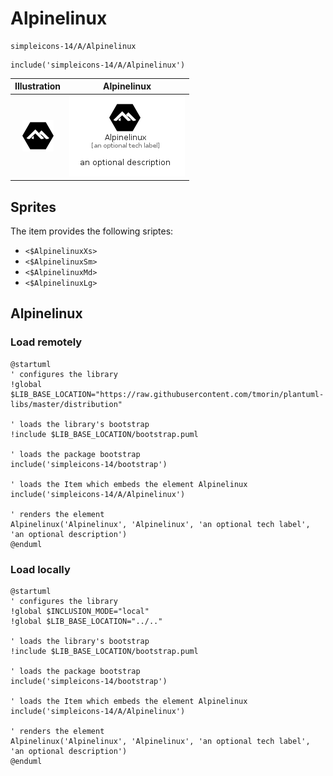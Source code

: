 # Alpinelinux


```text
simpleicons-14/A/Alpinelinux
```

```text
include('simpleicons-14/A/Alpinelinux')
```



| Illustration | Alpinelinux |
| :---: | :---: |
| ![illustration for Illustration](../../simpleicons-14/A/Alpinelinux.png) | ![illustration for Alpinelinux](../../simpleicons-14/A/Alpinelinux.Local.png) |



## Sprites
The item provides the following sriptes:

- `<$AlpinelinuxXs>`
- `<$AlpinelinuxSm>`
- `<$AlpinelinuxMd>`
- `<$AlpinelinuxLg>`





## Alpinelinux

### Load remotely
```plantuml
@startuml
' configures the library
!global $LIB_BASE_LOCATION="https://raw.githubusercontent.com/tmorin/plantuml-libs/master/distribution"

' loads the library's bootstrap
!include $LIB_BASE_LOCATION/bootstrap.puml

' loads the package bootstrap
include('simpleicons-14/bootstrap')

' loads the Item which embeds the element Alpinelinux
include('simpleicons-14/A/Alpinelinux')

' renders the element
Alpinelinux('Alpinelinux', 'Alpinelinux', 'an optional tech label', 'an optional description')
@enduml
```

### Load locally
```plantuml
@startuml
' configures the library
!global $INCLUSION_MODE="local"
!global $LIB_BASE_LOCATION="../.."

' loads the library's bootstrap
!include $LIB_BASE_LOCATION/bootstrap.puml

' loads the package bootstrap
include('simpleicons-14/bootstrap')

' loads the Item which embeds the element Alpinelinux
include('simpleicons-14/A/Alpinelinux')

' renders the element
Alpinelinux('Alpinelinux', 'Alpinelinux', 'an optional tech label', 'an optional description')
@enduml
```


